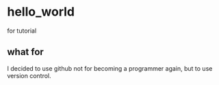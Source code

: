 # hello_world
for tutorial

## what for
I decided to use github not for becoming a programmer again, but to use version control.
